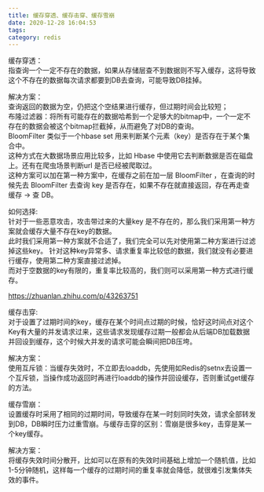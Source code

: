 ```yaml
---
title: 缓存穿透、缓存击穿、缓存雪崩
date: 2020-12-28 16:04:53
tags:
category: redis
---
```



缓存穿透：  
指查询一个一定不存在的数据，如果从存储层查不到数据则不写入缓存，这将导致这个不存在的数据每次请求都要到DB去查询，可能导致DB挂掉。  


解决方案：  
查询返回的数据为空，仍把这个空结果进行缓存，但过期时间会比较短；  
布隆过滤器：将所有可能存在的数据哈希到一个足够大的bitmap中，一个一定不存在的数据会被这个bitmap拦截掉，从而避免了对DB的查询。  
BloomFilter 类似于一个hbase set 用来判断某个元素（key）是否存在于某个集合中。  
这种方式在大数据场景应用比较多，比如 Hbase 中使用它去判断数据是否在磁盘上。还有在爬虫场景判断url 是否已经被爬取过。  
这种方案可以加在第一种方案中，在缓存之前在加一层 BloomFilter ，在查询的时候先去 BloomFilter 去查询 key 是否存在，如果不存在就直接返回，存在再走查缓存 -> 查 DB。  


如何选择:  
针对于一些恶意攻击，攻击带过来的大量key 是不存在的，那么我们采用第一种方案就会缓存大量不存在key的数据。  
此时我们采用第一种方案就不合适了，我们完全可以先对使用第二种方案进行过滤掉这些key。
针对这种key异常多、请求重复率比较低的数据，我们就没有必要进行缓存，使用第二种方案直接过滤掉。  
而对于空数据的key有限的，重复率比较高的，我们则可以采用第一种方式进行缓存。  


https://zhuanlan.zhihu.com/p/43263751


缓存击穿:   
对于设置了过期时间的key，缓存在某个时间点过期的时候，恰好这时间点对这个Key有大量的并发请求过来，这些请求发现缓存过期一般都会从后端DB加载数据并回设到缓存，这个时候大并发的请求可能会瞬间把DB压垮。  


解决方案：  
使用互斥锁：当缓存失效时，不立即去Ioaddb，先使用如Redis的setnx去设置一个互斥锁，当操作成功返回时再进行Ioaddb的操作并回设缓存，否则重试get缓存的方法。  


缓存雪崩：  
设置缓存时采用了相同的过期时间，导致缓存在某一时刻同时失效，请求全部转发到DB，DB瞬时压力过重雪崩。与缓存击穿的区别：雪崩是很多key，击穿是某一个key缓存。  

解决方案：  
将缓存失效时间分散开，比如可以在原有的失效时间基础上增加一个随机值，比如1-5分钟随机，这样每一个缓存的过期时间的重复率就会降低，就很难引发集体失效的事件。